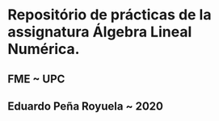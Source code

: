 # Repositório de prácticas de la assignatura Álgebra Lineal Numérica.

## FME ~ UPC

## Eduardo Peña Royuela ~ 2020
